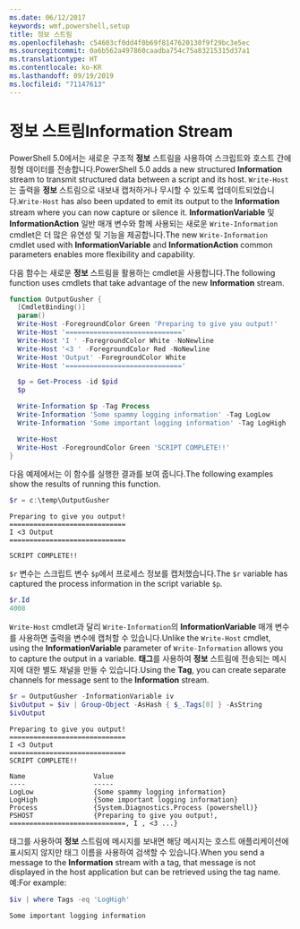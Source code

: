 ```yaml
---
ms.date: 06/12/2017
keywords: wmf,powershell,setup
title: 정보 스트림
ms.openlocfilehash: c54603cf0dd4f0b69f8147620130f9f29bc3e5ec
ms.sourcegitcommit: 0a6b562a497860caadba754c75a83215315d37a1
ms.translationtype: HT
ms.contentlocale: ko-KR
ms.lasthandoff: 09/19/2019
ms.locfileid: "71147613"
---
```

# <a name="information-stream"></a><span data-ttu-id="e7e5d-103">정보 스트림</span><span class="sxs-lookup"><span data-stu-id="e7e5d-103">Information Stream</span></span>

<span data-ttu-id="e7e5d-104">PowerShell 5.0에서는 새로운 구조적 **정보** 스트림을 사용하여 스크립트와 호스트 간에 정형 데이터를 전송합니다.</span><span class="sxs-lookup"><span data-stu-id="e7e5d-104">PowerShell 5.0 adds a new structured **Information** stream to transmit structured data between a script and its host.</span></span> <span data-ttu-id="e7e5d-105">`Write-Host`는 출력을 **정보** 스트림으로 내보내 캡처하거나 무시할 수 있도록 업데이트되었습니다.</span><span class="sxs-lookup"><span data-stu-id="e7e5d-105">`Write-Host` has also been updated to emit its output to the **Information** stream where you can now capture or silence it.</span></span> <span data-ttu-id="e7e5d-106">**InformationVariable** 및 **InformationAction** 일반 매개 변수와 함께 사용되는 새로운 `Write-Information` cmdlet은 더 많은 유연성 및 기능을 제공합니다.</span><span class="sxs-lookup"><span data-stu-id="e7e5d-106">The new `Write-Information` cmdlet used with **InformationVariable** and **InformationAction** common parameters enables more flexibility and capability.</span></span>

<span data-ttu-id="e7e5d-107">다음 함수는 새로운 **정보** 스트림을 활용하는 cmdlet을 사용합니다.</span><span class="sxs-lookup"><span data-stu-id="e7e5d-107">The following function uses cmdlets that take advantage of the new **Information** stream.</span></span>

```powershell
function OutputGusher {
  [CmdletBinding()]
  param()
  Write-Host -ForegroundColor Green 'Preparing to give you output!'
  Write-Host '============================='
  Write-Host 'I ' -ForegroundColor White -NoNewline
  Write-Host '<3 ' -ForegroundColor Red -NoNewline
  Write-Host 'Output' -ForegroundColor White
  Write-Host '============================='

  $p = Get-Process -id $pid
  $p

  Write-Information $p -Tag Process
  Write-Information 'Some spammy logging information' -Tag LogLow
  Write-Information 'Some important logging information' -Tag LogHigh

  Write-Host
  Write-Host -ForegroundColor Green 'SCRIPT COMPLETE!!'
}
```

<span data-ttu-id="e7e5d-108">다음 예제에서는 이 함수를 실행한 결과를 보여 줍니다.</span><span class="sxs-lookup"><span data-stu-id="e7e5d-108">The following examples show the results of running this function.</span></span>

```powershell
$r = c:\temp\OutputGusher
```

```Output
Preparing to give you output!
=============================
I <3 Output
=============================

SCRIPT COMPLETE!!
```

<span data-ttu-id="e7e5d-109">`$r` 변수는 스크립트 변수 `$p`에서 프로세스 정보를 캡처했습니다.</span><span class="sxs-lookup"><span data-stu-id="e7e5d-109">The `$r` variable has captured the process information in the script variable `$p`.</span></span>

```powershell
$r.Id
4008
```

<span data-ttu-id="e7e5d-110">`Write-Host` cmdlet과 달리 `Write-Information`의 **InformationVariable** 매개 변수를 사용하면 출력을 변수에 캡처할 수 있습니다.</span><span class="sxs-lookup"><span data-stu-id="e7e5d-110">Unlike the `Write-Host` cmdlet, using the **InformationVariable** parameter of `Write-Information` allows you to capture the output in a variable.</span></span> <span data-ttu-id="e7e5d-111">**태그**를 사용하여 **정보** 스트림에 전송되는 메시지에 대한 별도 채널을 만들 수 있습니다.</span><span class="sxs-lookup"><span data-stu-id="e7e5d-111">Using the **Tag**, you can create separate channels for message sent to the **Information** stream.</span></span>

```powershell
$r = OutputGusher -InformationVariable iv
$ivOutput = $iv | Group-Object -AsHash { $_.Tags[0] } -AsString
$ivOutput
```

```Output
Preparing to give you output!
=============================
I <3 Output
=============================
SCRIPT COMPLETE!!

Name                 Value
----                 -----
LogLow               {Some spammy logging information}
LogHigh              {Some important logging information}
Process              {System.Diagnostics.Process (powershell)}
PSHOST               {Preparing to give you output!, =============================, I , <3 ...}
```

<span data-ttu-id="e7e5d-112">태그를 사용하여 **정보** 스트림에 메시지를 보내면 해당 메시지는 호스트 애플리케이션에 표시되지 않지만 태그 이름을 사용하여 검색할 수 있습니다.</span><span class="sxs-lookup"><span data-stu-id="e7e5d-112">When you send a message to the **Information** stream with a tag, that message is not displayed in the host application but can be retrieved using the tag name.</span></span> <span data-ttu-id="e7e5d-113">예:</span><span class="sxs-lookup"><span data-stu-id="e7e5d-113">For example:</span></span>

```powershell
$iv | where Tags -eq 'LogHigh'
```

```Output
Some important logging information
```